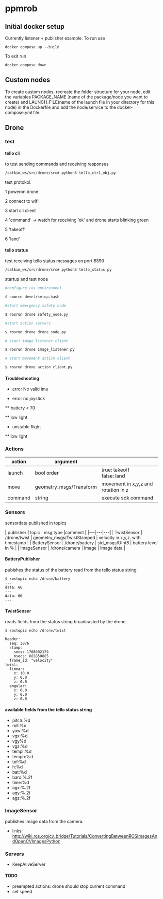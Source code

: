 # ppmrob
## Initial docker setup
Currently listener + publisher example. To run use

``
docker compose up --build
``

To exit run

``
docker compose down
``
## Custom nodes
To create custom nodes, recreate the folder structure for your node, edit the variables PACKAGE_NAME (name of the package/node you want to create) and LAUNCH_FILE(name of the launch file in your directory for this node) in the Dockerfile
and add the node/service to the docker-compose.yml file.

## Drone

### test

#### tello cli
to test sending commands and receiving responses

```bash
/catkin_ws/src/drone/src# python3 tello_ctrl_obj.py
```

test protokol:

1 poweron drone

2 connect to wifi

3 start cli client

4 'command' -> watch for receiving 'ok' and drone starts blinking green

5 'takeoff'

6 'land' 


#### tello status
test receiving tello status messages on port 8890

```bash
/catkin_ws/src/drone/src# python3 tello_status.py
```

startup and test node

```bash
#configure ros environment

$ source devel/setup.bash

#start emergency safety node

$ rosrun drone safety_node.py

#start action servers

$ rosrun drone drone_node.py

# start image listener client

$ rosrun drone image_listener.py

# start movement action client

$ rosrun drone action_client.py

```

#### Troubleshooting

* error No valid imu

* error no joystick

** battery < 70

** low light 

* unstable flight

** low light

### Actions

| action  | argument  |   |
|---|---|---|
| launch  | bool order  | true: takeoff <br> false: land  |
| move |  geometry_msgs/Transform  | movement in x,y,z and rotation in z |
|  command | string  | execute sdk command  | 

### Sensors

sensordata published in topics

| publisher  | topic | msg type |comment |
|---|---|---|
| TwistSensor  | /drone/twist |  geometry_msgs/TwistStamped | velocity in x,y,z. with timestamp |
| BatterySensor  | /drone/battery | std_msgs/UInt8 | battery level in % |
| ImageSensor  | /drone/camera | Image | Image data | 

#### BatteryPublisher 

pubishes the status of the battery read from the tello status string
 
 ```
 $ rostopic echo /drone/battery
---
data: 66
---
data: 66
---
 ```


#### TwistSensor

reads fields from the status string broadcasted by the drone

```
$ rostopic echo /drone/twist

header: 
  seq: 3076
  stamp: 
    secs: 1708002179
    nsecs: 882850885
  frame_id: "velocity"
twist: 
  linear: 
    x: 10.0
    y: 0.0
    z: 0.0
  angular: 
    x: 0.0
    y: 0.0
    z: 0.0
```

#### available fields from the tello status string

- pitch:%d
- roll:%d
- yaw:%d
- vgx:%d
- vgy%d
- vgz:%d
- templ:%d
- temph:%d
- tof:%d
- h:%d
- bat:%d
- baro:%.2f
- time:%d
- agx:%.2f
- agy:%.2f
- agz:%.2f

### ImageSensor

publishes image data from the camera.

* links:
http://wiki.ros.org/cv_bridge/Tutorials/ConvertingBetweenROSImagesAndOpenCVImagesPython

### Servers

* KeepAliveServer

#### TODO

- preempted actions: drone should stop current command
- set speed


